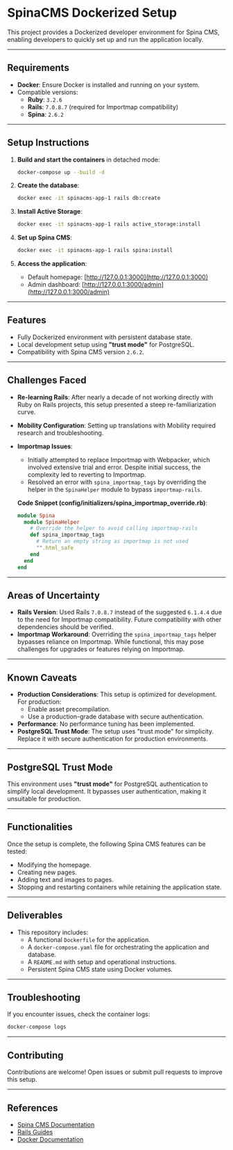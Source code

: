 # SpinaCMS Dockerized Setup

This project provides a Dockerized developer environment for Spina CMS, enabling developers to quickly set up and run the application locally.

---

## Requirements

- **Docker**: Ensure Docker is installed and running on your system.
- Compatible versions:
  - **Ruby**: `3.2.6`
  - **Rails**: `7.0.8.7` (required for Importmap compatibility)
  - **Spina**: `2.6.2`

---

## Setup Instructions

1. **Build and start the containers** in detached mode:
   ```bash
   docker-compose up --build -d
   ```

2. **Create the database**:
   ```bash
   docker exec -it spinacms-app-1 rails db:create
   ```

3. **Install Active Storage**:
   ```bash
   docker exec -it spinacms-app-1 rails active_storage:install
   ```

4. **Set up Spina CMS**:
   ```bash
   docker exec -it spinacms-app-1 rails spina:install
   ```

5. **Access the application**:
   - Default homepage: [http://127.0.0.1:3000](http://127.0.0.1:3000)
   - Admin dashboard: [http://127.0.0.1:3000/admin](http://127.0.0.1:3000/admin)

---

## Features

- Fully Dockerized environment with persistent database state.
- Local development setup using **"trust mode"** for PostgreSQL.
- Compatibility with Spina CMS version `2.6.2`.

---

## Challenges Faced

- **Re-learning Rails**: After nearly a decade of not working directly with Ruby on Rails projects, this setup presented a steep re-familiarization curve.
- **Mobility Configuration**: Setting up translations with Mobility required research and troubleshooting.
- **Importmap Issues**: 
  - Initially attempted to replace Importmap with Webpacker, which involved extensive trial and error. Despite initial success, the complexity led to reverting to Importmap.
  - Resolved an error with `spina_importmap_tags` by overriding the helper in the `SpinaHelper` module to bypass `importmap-rails`.

   **Code Snippet (config/initializers/spina_importmap_override.rb)**:
   ```ruby
   module Spina
     module SpinaHelper
       # Override the helper to avoid calling importmap-rails
       def spina_importmap_tags
         # Return an empty string as importmap is not used
         "".html_safe
       end
     end
   end
   ```

---

## Areas of Uncertainty

- **Rails Version**: Used Rails `7.0.8.7` instead of the suggested `6.1.4.4` due to the need for Importmap compatibility. Future compatibility with other dependencies should be verified.
- **Importmap Workaround**: Overriding the `spina_importmap_tags` helper bypasses reliance on Importmap. While functional, this may pose challenges for upgrades or features relying on Importmap.

---

## Known Caveats

- **Production Considerations**: This setup is optimized for development. For production:
  - Enable asset precompilation.
  - Use a production-grade database with secure authentication.
- **Performance**: No performance tuning has been implemented.
- **PostgreSQL Trust Mode**: The setup uses "trust mode" for simplicity. Replace it with secure authentication for production environments.

---

## PostgreSQL Trust Mode

This environment uses **"trust mode"** for PostgreSQL authentication to simplify local development. It bypasses user authentication, making it unsuitable for production.

---

## Functionalities

Once the setup is complete, the following Spina CMS features can be tested:

- Modifying the homepage.
- Creating new pages.
- Adding text and images to pages.
- Stopping and restarting containers while retaining the application state.

---

## Deliverables

- This repository includes:
  - A functional `Dockerfile` for the application.
  - A `docker-compose.yaml` file for orchestrating the application and database.
  - A `README.md` with setup and operational instructions.
  - Persistent Spina CMS state using Docker volumes.

---

## Troubleshooting

If you encounter issues, check the container logs:
```bash
docker-compose logs
```

---

## Contributing

Contributions are welcome! Open issues or submit pull requests to improve this setup.

---

## References

- [Spina CMS Documentation](https://github.com/SpinaCMS/Spina)
- [Rails Guides](https://guides.rubyonrails.org/)
- [Docker Documentation](https://docs.docker.com/)